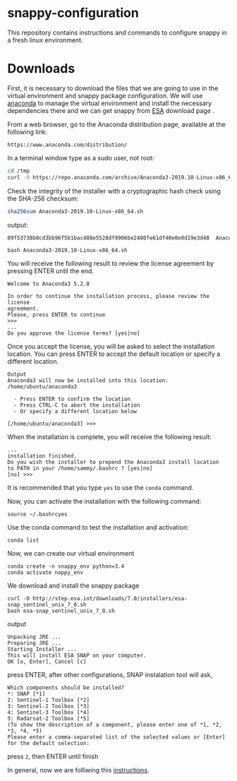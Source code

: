 # snappy-configuration
 This repository contains instructions and commands to configure snappy in a fresh linux environment.

# Downloads
First, it is necessary to download the files that we are going to use in the virtual environment and snappy package configuration. 
We will use [anaconda](https://www.anaconda.com/distribution/) to manage the virtual environment and install the necessary dependencies there and we can get snappy from [ESA](https://step.esa.int/main/download/snap-download/) download page .


From a web browser, go to the Anaconda distribution page, available at the following link:
``` 
https://www.anaconda.com/distribution/
```

In a terminal window type as a sudo user, not root:
``` bash
cd /tmp
curl -O https://repo.anaconda.com/archive/Anaconda3-2019.10-Linux-x86_64.sh
```

Check the integrity of the installer with a cryptographic hash check using the SHA-256 checksum:

```bash
sha256sum Anaconda3-2019.10-Linux-x86_64.sh
```
output:
``` bash
09f53738b0cd3bb96f5b1bac488e5528df9906be2480fe61df40e0e0d19e3d48  Anaconda3-5.2.0-Linux-x86_64.sh
```

```
bash Anaconda3-2019.10-Linux-x86_64.sh
```

You will receive the following result to review the license agreement by pressing ENTER until the end.
```
Welcome to Anaconda3 5.2.0

In order to continue the installation process, please review the license
agreement.
Please, press ENTER to continue
>>>
...
Do you approve the license terms? [yes|no]
```


Once you accept the license, you will be asked to select the installation location. You can press ENTER to accept the default location or specify a different location.

```
Output
Anaconda3 will now be installed into this location:
/home/ubuntu/anaconda3

  - Press ENTER to confirm the location
  - Press CTRL-C to abort the installation
  - Or specify a different location below

[/home/ubuntu/anaconda3] >>>
```


When the installation is complete, you will receive the following result:
```
...
installation finished.
Do you wish the installer to prepend the Anaconda3 install location
to PATH in your /home/sammy/.bashrc ? [yes|no]
[no] >>> 
```

It is recommended that you type `yes` to use the `conda` command.

Now, you can activate the installation with the following command:

```
source ~/.bashrcyes
```

Use the conda command to test the installation and activation:
```
conda list
```

Now, we can create our virtual environment

```
conda create -n snappy_env python=3.4
conda activate nappy_env
```

We download and install the snappy package

``` 
curl -O http://step.esa.int/downloads/7.0/installers/esa-snap_sentinel_unix_7_0.sh
bash esa-snap_sentinel_unix_7_0.sh
```

output
```
Unpacking JRE ...
Preparing JRE ...
Starting Installer ...
This will install ESA SNAP on your computer.
OK [o, Enter], Cancel [c]
``` 
press ENTER, after other configurations, SNAP instalation tool will ask, 

``` 
Which components should be installed?
*: SNAP [*1]
2: Sentinel-1 Toolbox [*2]
3: Sentinel-2 Toolbox [*3]
4: Sentinel-3 Toolbox [*4]
5: Radarsat-2 Toolbox [*5]
(To show the description of a component, please enter one of *1, *2, *3, *4, *5)
Please enter a comma-separated list of the selected values or [Enter] for the default selection:
```
press `2`, then ENTER until finish

In general, now we are folliwing this [instructions](https://senbox.atlassian.net/wiki/spaces/SNAP/pages/50855941/Configure+Python+to+use+the+SNAP-Python+snappy+interface).


